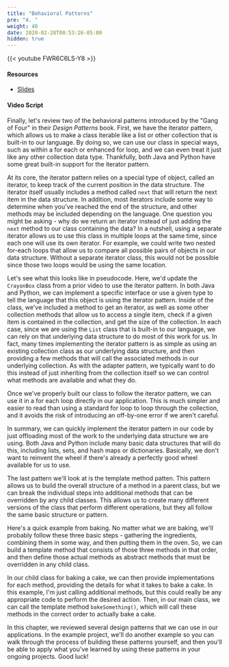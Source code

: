 ```yaml
---
title: "Behavioral Patterns"
pre: "4. "
weight: 40
date: 2020-02-28T00:53:26-05:00
hidden: true
---
```


{{< youtube FWR6C6LS-Y8 >}}

#### Resources

* <a href="slides" target="_blank">Slides</a>

#### Video Script

Finally, let's review two of the behavioral patterns introduced by the "Gang of Four" in their _Design Patterns_ book. First, we have the iterator pattern, which allows us to make a class iterable like a list or other collection that is built-in to our language. By doing so, we can use our class in special ways, such as within a for each or enhanced for loop, and we can even treat it just like any other collection data type. Thankfully, both Java and Python have some great built-in support for the iterator pattern.

At its core, the iterator pattern relies on a special type of object, called an iterator, to keep track of the current position in the data structure. The iterator itself usually includes a method called `next` that will return the next item in the data structure. In addition, most iterators include some way to determine when you've reached the end of the structure, and other methods may be included depending on the language. One question you might be asking - why do we return an iterator instead of just adding the `next` method to our class containing the data? In a nutshell, using a separate iterator allows us to use this class in multiple loops at the same time, since each one will use its own iterator. For example, we could write two nested for-each loops that allow us to compare all possible pairs of objects in our data structure. Without a separate iterator class, this would not be possible since those two loops would be using the same location. 

Let's see what this looks like in pseudocode. Here, we'd update the `CrayonBox` class from a prior video to use the iterator pattern. In both Java and Python, we can implement a specific interface or use a given type to tell the language that this object is using the iterator pattern. Inside of the class, we've included a method to get an iterator, as well as some other collection methods that allow us to access a single item, check if a given item is contained in the collection, and get the size of the collection. In each case, since we are using the `List` class that is built-in to our language, we can rely on that underlying data structure to do most of this work for us. In fact, many times implementing the iterator pattern is as simple as using an existing collection class as our underlying data structure, and then providing a few methods that will call the associated methods in our underlying collection. As with the adapter pattern, we typically want to do this instead of just inheriting from the collection itself so we can control what methods are available and what they do. 

Once we've properly built our class to follow the iterator pattern, we can use it in a for each loop directly in our application. This is much simpler and easier to read than using a standard for loop to loop through the collection, and it avoids the risk of introducing an off-by-one error if we aren't careful. 

In summary, we can quickly implement the iterator pattern in our code by just offloading most of the work to the underlying data structure we are using. Both Java and Python include many basic data structures that will do this, including lists, sets, and hash maps or dictionaries. Basically, we don't want to reinvent the wheel if there's already a perfectly good wheel available for us to use. 

The last pattern we'll look at is the template method patten. This pattern allows us to build the overall structure of a method in a parent class, but we can break the individual steps into additional methods that can be overridden by any child classes. This allows us to create many different versions of the class that perform different operations, but they all follow the same basic structure or pattern.

Here's a quick example from baking. No matter what we are baking, we'll probably follow these three basic steps - gathering the ingredients, combining them in some way, and then putting them in the oven. So, we can build a template method that consists of those three methods in that order, and then define those actual methods as abstract methods that must be overridden in any child class. 

In our child class for baking a cake, we can then provide implementations for each method, providing the details for what it takes to bake a cake. In this example, I'm just calling additional methods, but this could really be any appropriate code to perform the desired action. Then, in our main class, we can call the template method `bakeSomething()`, which will call these methods in the correct order to actually bake a cake.

In this chapter, we reviewed several design patterns that we can use in our applications. In the example project, we'll do another example so you can walk through the process of building these patterns yourself, and then you'll be able to apply what you've learned by using these patterns in your ongoing projects. Good luck!

